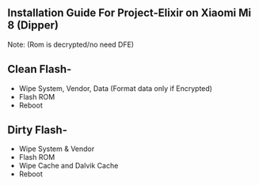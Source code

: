 ## Installation Guide For Project-Elixir on Xiaomi Mi 8 (Dipper)

Note: (Rom is decrypted/no need DFE)

## Clean Flash-
- Wipe System, Vendor, Data
(Format data only if Encrypted)
- Flash ROM
- Reboot

## Dirty Flash-
- Wipe System & Vendor
- Flash ROM
- Wipe Cache and Dalvik Cache
- Reboot

